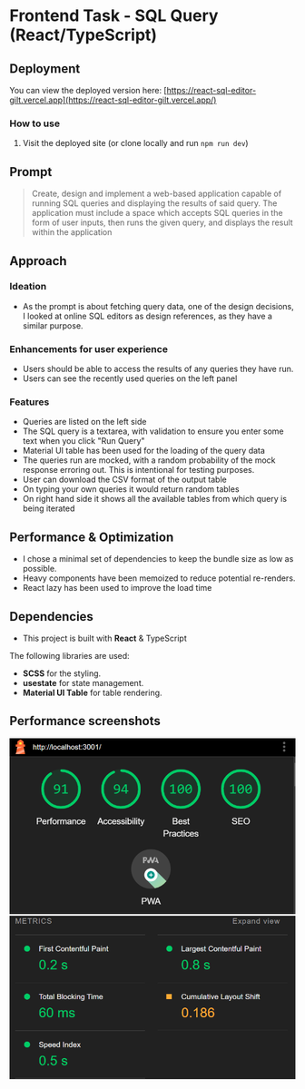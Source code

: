 # Frontend Task - SQL Query (React/TypeScript)

## Deployment
You can view the deployed version here: [https://react-sql-editor-gilt.vercel.app](https://react-sql-editor-gilt.vercel.app/)

### How to use
1. Visit the deployed site (or clone locally and run `npm run dev`)

## Prompt
> Create, design and implement a web-based application capable of running SQL queries and displaying the results of said query. The application must include a space which accepts SQL queries in the form of user inputs, then runs the given query, and displays the result within the application

## Approach

### Ideation
- As the prompt is about fetching query data, one of the design decisions, I looked at online SQL editors as design references, as they have a similar purpose.

### Enhancements for user experience
- Users should be able to access the results of any queries they have run.
- Users can see the recently used queries on the left panel

### Features
- Queries are listed on the left side
- The SQL query is a textarea, with validation to ensure you enter some text when you click "Run Query"
- Material UI table has been used for the loading of the query data
- The queries run are mocked, with a random probability of the mock response erroring out. This is intentional for testing purposes.
- User can download the CSV format of the output table
- On typing your own queries it would return random tables
- On right hand side it shows all the available tables from which query is being iterated

## Performance & Optimization
- I chose a minimal set of dependencies to keep the bundle size as low as possible.
- Heavy components have been memoized to reduce potential re-renders.
- React lazy has been used to improve the load time


## Dependencies
- This project is built with **React** & TypeScript

The following libraries are used:
- **SCSS** for the styling.
- **usestate** for state management.
- **Material UI Table** for table rendering.

## Performance screenshots

![alt text](assets/image.png)
![alt text](assets/image-2.png)